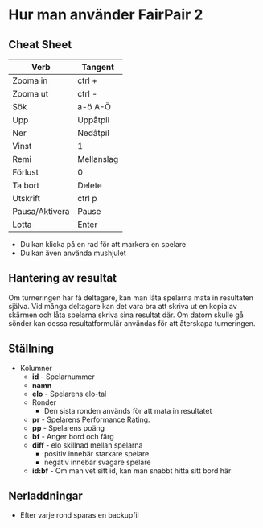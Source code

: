# Hur man använder FairPair 2

## Cheat Sheet

|Verb|Tangent|
|-|-|
|Zooma in|ctrl +|
|Zooma ut|ctrl -|
|Sök|a-ö A-Ö|
|Upp|Uppåtpil|
|Ner|Nedåtpil|
|Vinst|1|
|Remi|Mellanslag|
|Förlust|0|
|Ta bort|Delete|
|Utskrift|ctrl p|
|Pausa/Aktivera|Pause|
|Lotta|Enter|

* Du kan klicka på en rad för att markera en spelare 
* Du kan även använda mushjulet

## Hantering av resultat

Om turneringen har få deltagare, kan man låta spelarna mata in resultaten själva. Vid många deltagare kan det vara bra att skriva ut en kopia av skärmen och låta spelarna skriva sina resultat där. Om datorn skulle gå sönder kan dessa resultatformulär användas för att återskapa turneringen.

## Ställning

* Kolumner
	* **id** - Spelarnummer
	* **namn**
	* **elo** - Spelarens elo-tal
	* Ronder
		* Den sista ronden används för att mata in resultatet
	* **pr** - Spelarens Performance Rating.
	* **pp** - Spelarens poäng
	* **bf** - Anger bord och färg
	* **diff** - elo skillnad mellan spelarna
		* positiv innebär starkare spelare
		* negativ innebär svagare spelare
	* **id:bf** - Om man vet sitt id, kan man snabbt hitta sitt bord här

## Nerladdningar

* Efter varje rond sparas en backupfil

